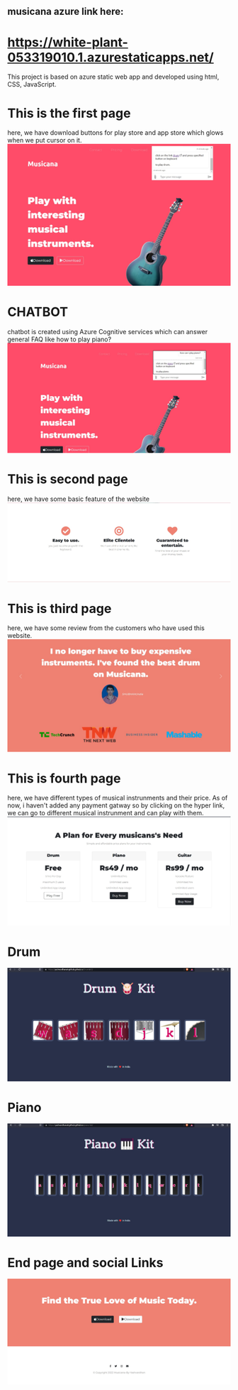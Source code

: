 ## musicana azure link here: 
# https://white-plant-053319010.1.azurestaticapps.net/

This project is based on azure static web app and developed using html, CSS, JavaScript.
# This is the first page
here, we have download buttons for play store and app store which glows when we put cursor on it.
![](images/page1.jpeg)

# CHATBOT
chatbot is created using Azure Cognitive services which can answer general FAQ like how to play piano?
![](images/chatbot.jpg)

# This is second page
here, we have some basic feature of the website
![](images/page2musicana.jpg)

# This is third page 
here, we have some review from the customers who have used this website.
![](images/Page3musicana.jpeg)

# This is fourth page
here, we have different types of musical instrunments and their price. As of now, i haven't added any payment gatway so
by clicking on the hyper link, we can go to different musical instrunment and can play with them.
![](images/page4musicana.jpg)

# Drum
![](images/drum.jpg)

# Piano
![](images/piano.jpg)

# End page and social Links
![](images/page5musicana.jpg)

